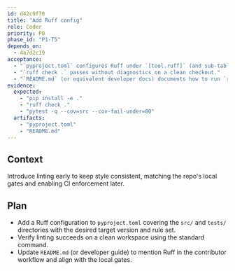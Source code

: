 ```yaml
---
id: d42c9f70
title: "Add Ruff config"
role: Coder
priority: P0
phase_id: "P1-T5"
depends_on:
  - 4a7d2c19
acceptance:
  - "`pyproject.toml` configures Ruff under `[tool.ruff]` (and sub-tables) with target version `py311`, src layout includes `src` and `tests`, and enables lint rules agreed for the project."
  - "`ruff check .` passes without diagnostics on a clean checkout."
  - "`README.md` (or equivalent developer docs) documents how to run `ruff check .` in the Local Gates section."
evidence:
  expected:
    - "pip install -e ."
    - "ruff check ."
    - "pytest -q --cov=src --cov-fail-under=80"
  artifacts:
    - "pyproject.toml"
    - "README.md"
---
```


## Context
Introduce linting early to keep style consistent, matching the repo's local gates and enabling CI enforcement later.

## Plan
- Add a Ruff configuration to `pyproject.toml` covering the `src/` and `tests/` directories with the desired target version and rule set.
- Verify linting succeeds on a clean workspace using the standard command.
- Update `README.md` (or developer guide) to mention Ruff in the contributor workflow and align with the local gates.
